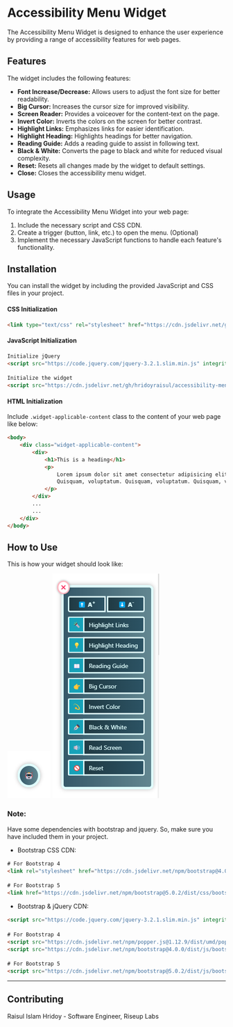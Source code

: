 # Accessibility Menu Widget

The Accessibility Menu Widget is designed to enhance the user experience by providing a range of accessibility features for web pages.

## Features

The widget includes the following features:

- **Font Increase/Decrease:** Allows users to adjust the font size for better readability.
- **Big Cursor:** Increases the cursor size for improved visibility.
- **Screen Reader:** Provides a voiceover for the content-text on the page.
- **Invert Color:** Inverts the colors on the screen for better contrast.
- **Highlight Links:** Emphasizes links for easier identification.
- **Highlight Heading:** Highlights headings for better navigation.
- **Reading Guide:** Adds a reading guide to assist in following text.
- **Black & White:** Converts the page to black and white for reduced visual complexity.
- **Reset:** Resets all changes made by the widget to default settings.
- **Close:** Closes the accessibility menu widget.

## Usage

To integrate the Accessibility Menu Widget into your web page:

1. Include the necessary script and CSS CDN.
2. Create a trigger (button, link, etc.) to open the menu. (Optional)
3. Implement the necessary JavaScript functions to handle each feature's functionality.

## Installation

You can install the widget by including the provided JavaScript and CSS files in your project.


#### CSS Initialization
```html
<link type="text/css" rel="stylesheet" href="https://cdn.jsdelivr.net/gh/hridoyraisul/accessibility-menu-widget@main/assets/css/widget.min.css">
```

#### JavaScript Initialization
```html
Initialize jQuery
<script src="https://code.jquery.com/jquery-3.2.1.slim.min.js" integrity="sha384-KJ3o2DKtIkvYIK3UENzmM7KCkRr/rE9/Qpg6aAZGJwFDMVNA/GpGFF93hXpG5KkN" crossorigin="anonymous"></script>

Initialize the widget
<script src="https://cdn.jsdelivr.net/gh/hridoyraisul/accessibility-menu-widget@main/assets/js/widget.min.js"></script>
```

#### HTML Initialization

Include `.widget-applicable-content` class to the content of your web page like below:

```html
<body>
    <div class="widget-applicable-content">
        <div>
            <h1>This is a heading</h1>
            <p>
                Lorem ipsum dolor sit amet consectetur adipisicing elit.
                Quisquam, voluptatum. Quisquam, voluptatum. Quisquam, voluptatum.
            </p>
        </div>
        ...
        ...
    </div>
</body>
```

## How to Use



This is how your widget should look like:

![Accessibility Menu Button](screenshot/img.png)
![Accessibility Menu Widget](screenshot/img_1.png)

### Note:
Have some dependencies with bootstrap and jquery. So, make sure you have included them in your project.
* Bootstrap CSS CDN:
```html
# For Bootstrap 4
<link rel="stylesheet" href="https://cdn.jsdelivr.net/npm/bootstrap@4.0.0/dist/css/bootstrap.min.css" integrity="sha384-Gn5384xqQ1aoWXA+058RXPxPg6fy4IWvTNh0E263XmFcJlSAwiGgFAW/dAiS6JXm" crossorigin="anonymous">

# For Bootstrap 5
<link href="https://cdn.jsdelivr.net/npm/bootstrap@5.0.2/dist/css/bootstrap.min.css" rel="stylesheet" integrity="sha384-EVSTQN3/azprG1Anm3QDgpJLIm9Nao0Yz1ztcQTwFspd3yD65VohhpuuCOmLASjC" crossorigin="anonymous">
```
* Bootstrap & jQuery CDN:
```html
<script src="https://code.jquery.com/jquery-3.2.1.slim.min.js" integrity="sha384-KJ3o2DKtIkvYIK3UENzmM7KCkRr/rE9/Qpg6aAZGJwFDMVNA/GpGFF93hXpG5KkN" crossorigin="anonymous"></script>

# For Bootstrap 4
<script src="https://cdn.jsdelivr.net/npm/popper.js@1.12.9/dist/umd/popper.min.js" integrity="sha384-ApNbgh9B+Y1QKtv3Rn7W3mgPxhU9K/ScQsAP7hUibX39j7fakFPskvXusvfa0b4Q" crossorigin="anonymous"></script>
<script src="https://cdn.jsdelivr.net/npm/bootstrap@4.0.0/dist/js/bootstrap.min.js" integrity="sha384-JZR6Spejh4U02d8jOt6vLEHfe/JQGiRRSQQxSfFWpi1MquVdAyjUar5+76PVCmYl" crossorigin="anonymous"></script>

# For Bootstrap 5
<script src="https://cdn.jsdelivr.net/npm/bootstrap@5.0.2/dist/js/bootstrap.bundle.min.js" integrity="sha384-MrcW6ZMFYlzcLA8Nl+NtUVF0sA7MsXsP1UyJoMp4YLEuNSfAP+JcXn/tWtIaxVXM" crossorigin="anonymous"></script>
```


----------------------------------------------------

Contributing
------------
Raisul Islam Hridoy -
Software Engineer, Riseup Labs